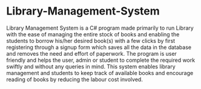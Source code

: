 # Library-Management-System
Library Management System is a C# program made primarily to run Library with the ease of managing the entire stock of books and enabling the students to borrow his/her desired book(s) with a few clicks by first registering through a signup form which saves all the data in the database and removes the need and effort of paperwork. The program is user friendly and helps the user, admin or student to complete the required work swiftly and without any queries in mind. This system enables library management and students to keep track of available books and encourage reading of books by reducing the labour cost involved.

